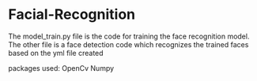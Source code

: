 # Facial-Recognition
The model_train.py file is the code for training the face recognition model.
The other file is a face detection code which recognizes the trained faces based on the yml file created

packages used:
OpenCv
Numpy
